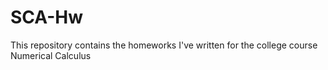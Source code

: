 # SCA-Hw

This repository contains the homeworks I've written for the college course Numerical Calculus
